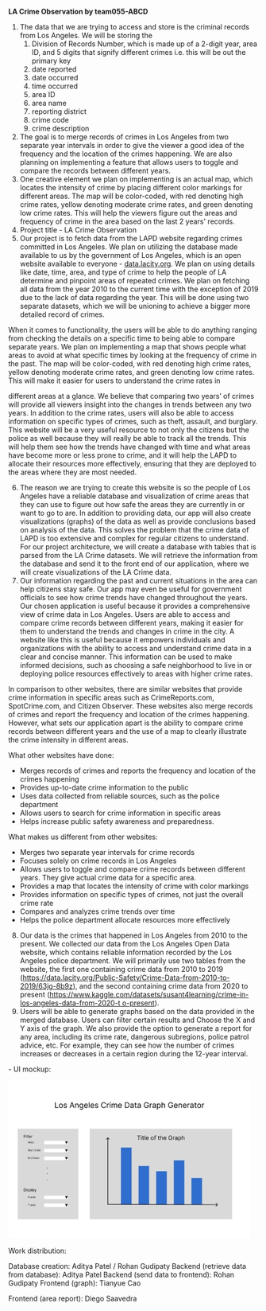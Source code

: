 ﻿**LA Crime Observation by team055-ABCD**

1. The data that we are trying to access and store is the criminal records from Los Angeles. We will be storing the
   1. Division of Records Number, which is made up of a 2-digit year, area ID, and 5 digits that signify different crimes i.e. this will be out the primary key
   1. date reported
   1. date occurred
   1. time occurred
   1. area ID
   1. area name
   1. reporting district
   1. crime code
   1. crime description
1. The goal is to merge records of crimes in Los Angeles from two separate year intervals in order to give the viewer a good idea of the frequency and the location of the crimes happening. We are also planning on implementing a feature that allows users to toggle and compare the records between different years.
1. One creative element we plan on implementing is an actual map, which locates the intensity of crime by placing different color markings for different areas. The map will be color-coded, with red denoting high crime rates, yellow denoting moderate crime rates, and green denoting low crime rates. This will help the viewers figure out the areas and frequency of crime in the area based on the last 2 years' records.
1. Project title - LA Crime Observation
1. Our project is to fetch data from the LAPD website regarding crimes committed in Los Angeles. We plan on utilizing the database made available to us by the government of Los Angeles, which is an open website available to everyone - [data.lacity.org](https://data.lacity.org/Public-Safety/Crime-Data-from-2010-to-2019/63jg-8b9z). We plan on using details like date, time, area, and type of crime to help the people of LA determine and pinpoint areas of repeated crimes. We plan on fetching all data from the year 2010 to the current time with the exception of 2019 due to the lack of data regarding the year. This will be done using two separate datasets, which we will be unioning to achieve a bigger more detailed record of crimes.

When it comes to functionality, the users will be able to do anything ranging from checking the details on a specific time to being able to compare separate years. We plan on implementing a map that shows people what areas to avoid at what specific times by looking at the frequency of crime in the past. The map will be color-coded, with red denoting high crime rates, yellow denoting moderate crime rates, and green denoting low crime rates. This will make it easier for users to understand the crime rates in

different areas at a glance. We believe that comparing two years’ of crimes will provide all viewers insight into the changes in trends between any two years. In addition to the crime rates, users will also be able to access information on specific types of crimes, such as theft, assault, and burglary. This website will be a very useful resource to not only the citizens but the police as well because they will really be able to track all the trends. This will help them see how the trends have changed with time and what areas have become more or less prone to crime, and it will help the LAPD to allocate their resources more effectively, ensuring that they are deployed to the areas where they are most needed.

6. The reason we are trying to create this website is so the people of Los Angeles have a reliable database and visualization of crime areas that they can use to figure out how safe the areas they are currently in or want to go to are. In addition to providing data, our app will also create visualizations (graphs) of the data as well as provide conclusions based on analysis of the data. This solves the problem that the crime data of LAPD is too extensive and complex for regular citizens to understand. For our project architecture, we will create a database with tables that is parsed from the LA Crime datasets. We will retrieve the information from the database and send it to the front end of our application, where we will create visualizations of the LA Crime data.
6. Our information regarding the past and current situations in the area can help citizens stay safe. Our app may even be useful for government officials to see how crime trends have changed throughout the years. Our chosen application is useful because it provides a comprehensive view of crime data in Los Angeles. Users are able to access and compare crime records between different years, making it easier for them to understand the trends and changes in crime in the city. A website like this is useful because it empowers individuals and organizations with the ability to access and understand crime data in a clear and concise manner. This information can be used to make informed decisions, such as choosing a safe neighborhood to live in or deploying police resources effectively to areas with higher crime rates.

In comparison to other websites, there are similar websites that provide crime information in specific areas such as CrimeReports.com, SpotCrime.com, and Citizen Observer. These websites also merge records of crimes and report the frequency and location of the crimes happening. However, what sets our application apart is the ability to compare crime records between different years and the use of a map to clearly illustrate the crime intensity in different areas.

What other websites have done:

- Merges records of crimes and reports the frequency and location of the crimes happening
- Provides up-to-date crime information to the public
- Uses data collected from reliable sources, such as the police department
- Allows users to search for crime information in specific areas
- Helps increase public safety awareness and preparedness.

What makes us different from other websites:

- Merges two separate year intervals for crime records
- Focuses solely on crime records in Los Angeles
- Allows users to toggle and compare crime records between different years. They give actual crime data for a specific area.
- Provides a map that locates the intensity of crime with color markings
- Provides information on specific types of crimes, not just the overall crime rate
- Compares and analyzes crime trends over time
- Helps the police department allocate resources more effectively
8. Our data is the crimes that happened in Los Angeles from 2010 to the present. We collected our data from the Los Angeles Open Data website, which contains reliable information recorded by the Los Angeles police department. We will primarily use two tables from the website, the first one containing crime data from 2010 to 2019 (<https://data.lacity.org/Public-Safety/Crime-Data-from-2010-to-2019/63jg-8b9z>), and the second containing crime data from 2020 to present ([https://www.kaggle.com/datasets/susant4learning/crime-in-los-angeles-data-from-2020-t o-present](https://www.kaggle.com/datasets/susant4learning/crime-in-los-angeles-data-from-2020-to-present)).
8. Users will be able to generate graphs based on the data provided in the merged database. Users can filter certain results and Choose the X and Y axis of the graph. We also provide the option to generate a report for any area, including its crime rate, dangerous subregions, police patrol advice, etc. For example, they can see how the number of crimes increases or decreases in a certain region during the 12-year interval.

\- UI mockup:

![](Aspose.Words.e10ec0ec-5029-4fbc-b267-2d9f36141b70.001.jpeg)

Work distribution:

Database creation: Aditya Patel / Rohan Gudipaty Backend (retrieve data from database): Aditya Patel Backend (send data to frontend): Rohan Gudipaty Frontend (graph): Tianyue Cao

Frontend (area report): Diego Saavedra
